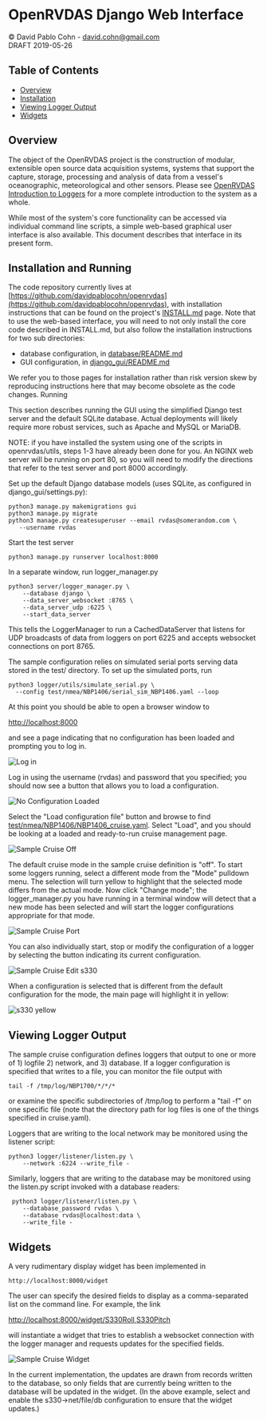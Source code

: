 # OpenRVDAS Django Web Interface
© David Pablo Cohn - david.cohn@gmail.com  
DRAFT 2019-05-26

## Table of Contents

* [Overview](#overview)
* [Installation](#installation-and-running)
* [Viewing Logger Output](#viewing-logger-output)
* [Widgets](#widgets)

## Overview

The object of the OpenRVDAS project is the construction of modular, extensible open source data acquisition systems, systems that support the capture, storage, processing and analysis of  data from a vessel's oceanographic, meteorological and other sensors. Please see  [OpenRVDAS Introduction to Loggers](intro_to_loggers.md) for a more complete introduction to the system as a whole.

While most of the system's core functionality can be accessed via individual command line scripts, a simple web-based graphical user interface is also available. This document describes that interface in its present form.

## Installation and Running

The code repository currently lives at [https://github.com/davidpablocohn/openrvdas](https://github.com/davidpablocohn/openrvdas), with installation instructions that can be found on the project's [INSTALL.md](../INSTALL.md) page. Note that to use the web-based interface, you will need to not only install the core code described in INSTALL.md, but also follow the installation instructions for two sub directories:

* database configuration, in [database/README.md](../database/README.md)
* GUI configuration, in [django_gui/README.md](../django_gui/README.md)

We refer you to those pages for installation rather than risk version skew by reproducing instructions here that may become obsolete as the code changes.
Running

This section describes running the GUI using the simplified Django test server and the default SQLite database. Actual deployments will likely require more robust services, such as Apache and MySQL or MariaDB.

NOTE: if you have installed the system using one of the scripts in openrvdas/utils, steps 1-3 have already been done for you. An NGINX web server will be running on port 80, so you will need to modify the directions that refer to the test server and port 8000 accordingly.

Set up the default Django database models (uses SQLite, as configured in django_gui/settings.py):

```
python3 manage.py makemigrations gui
python3 manage.py migrate
python3 manage.py createsuperuser --email rvdas@somerandom.com \
   --username rvdas
```

Start the test server

```
python3 manage.py runserver localhost:8000
```
In a separate window, run logger_manager.py

```
python3 server/logger_manager.py \
    --database django \
    --data_server_websocket :8765 \
    --data_server_udp :6225 \
    --start_data_server
```
This tells the LoggerManager to run a CachedDataServer that listens for 
UDP broadcasts of data from loggers on port 6225 and accepts websocket
connections on port 8765.

The sample configuration relies on simulated serial ports serving data
stored in the test/ directory. To set up the simulated ports, run

```
python3 logger/utils/simulate_serial.py \
  --config test/nmea/NBP1406/serial_sim_NBP1406.yaml --loop
```

At this point you should be able to open a browser window to 

[http://localhost:8000](http://localhost:8000)

and see a page indicating that no configuration has been loaded and prompting you to log in.

![Log in](images/log_in.png)

Log in using the username (rvdas) and password that you specified; you should now see a button that allows you to load a configuration.

![No Configuration Loaded](images/no_configuration_loaded.png)

Select the "Load configuration file" button and browse to find [test/nmea/NBP1406/NBP1406_cruise.yaml](../test/nmea/NBP1406/NBP1406_cruise.yaml). Select "Load", and you should be looking at a loaded and ready-to-run cruise management page.

![Sample Cruise Off](images/sample_cruise_off.png)

The default cruise mode in the sample cruise definition is "off". To start some loggers running, select a different mode from the "Mode" pulldown menu. The selection will turn yellow to highlight that the selected mode differs from the actual mode. Now click "Change mode"; the logger_manager.py you have running in a terminal window will detect that a new mode has been selected and will start the logger configurations appropriate for that mode.

![Sample Cruise Port](images/sample_cruise_port.png)

You can also individually start, stop or modify the configuration of a logger by selecting the button indicating its current configuration.

![Sample Cruise Edit s330](images/sample_cruise_edit_s330.png)

When a configuration is selected that is different from the default configuration for the mode, the main page will highlight it in yellow:

![s330 yellow](images/s330_yellow.png)


## Viewing Logger Output

The sample cruise configuration defines loggers that output to one or more of 1) logfile 2) network, and 3) database.
If a logger configuration is specified that writes to a file, you can monitor the file output with

```
tail -f /tmp/log/NBP1700/*/*/*
```
or examine the specific subdirectories of /tmp/log to perform a "tail -f" on one specific file (note that the directory path for log files is one of the things specified in cruise.yaml).

Loggers that are writing to the local network may be monitored using the listener script:

```
python3 logger/listener/listen.py \
    --network :6224 --write_file -
```
Similarly, loggers that are writing to the database may be monitored using the listen.py script invoked with a database readers:

```
 python3 logger/listener/listen.py \
    --database_password rvdas \
    --database rvdas@localhost:data \
    --write_file -
```

## Widgets

A very rudimentary display widget has been implemented in

```
http://localhost:8000/widget
```
The user can specify the desired fields to display as a comma-separated list on the command line. For example, the link

[http://localhost:8000/widget/S330Roll,S330Pitch](http://localhost:8000/widget/S330Roll,S330Pitch)

will instantiate a widget that tries to establish a websocket connection with the logger manager and requests updates for the specified fields.

![Sample Cruise Widget](images/sample_cruise_widget.png)

In the current implementation, the updates are drawn from records written to the database, so only fields that are currently being written to the database will be updated in the widget. (In the above example, select and enable the s330->net/file/db configuration to ensure that the widget updates.)
